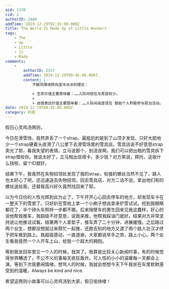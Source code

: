```yaml
---
aid: 2370
cid: 2
authorID: 2480
addTime: 2019-12-29T02:15:00.000Z
title: The World Is Made Up of Little Wonders
tags:
    - The
    - Up
    - Little
    - Is
    - Made
comments:
    -
        authorID: 2157
        addTime: 2019-12-29T09:45:00.000Z
        content: |-
            不解风情地转向至冷冰冰的理论：

            > 生存价值主要意味着：……人际间信任与宽容较少。
            > 
            > 自我表达价值主要意味着：……人际间高度信任 鼓励个人积极参与政治活动。
date: 2019-12-29T09:45:00.000Z
category: 时政
---
```


假日心灵鸡汤两则，

今日在滑雪场，竟然弄丢了一个strap。最尴尬的是到了山顶才发现，只好大胆地少一个strap硬着头皮滑了八公里下去滑雪场里的雪具店。雪具店说不好意思strap卖光了耶，看我失望的表情，立马说那个，别沮丧啊。我们可以把出租的雪具拆下strap借给你。我说太好了，立马掏出信用卡，多少钱？对方笑说，拜托，这收什么钱啦，留个ID就好。

结果下午，我竟然在失物招领处发现了我的strap，衔接的螺丝当然不见了，路人也太好心了吧，还迅速送去失物招领。回去雪具店，对方二话不说，拿出他们有的螺丝送给我，还替我高兴好久竟然找回来了耶。

以为今日份的人性光辉到此为止了，下午开开心心回去停车的地方，却发现车卡在一整天下的雪里了。只好趴在雪地上拿一个小刷子想说拿来铲雪试试。挖到我眼睛都花了，半个钟头车照样一步都不挪。后来隔壁车的男生回来见我这蠢样，好心的说他帮我推车，我超级不好意思，说我来推，他帮我踩油门就好。结果对方非常坚持说让他推试试看。结果两个人拿垫子，推车弄了二十分钟，进展缓慢。之后路过两个女生，想都没想就过来帮忙一起推，还跑去别的地方又逮了两个路人壮汉才终于把车推到路上。我超级感动，一直道谢，大家都说举手之劳，路上小心。两个女生看我竟然一个人开车上山，给我一个超大的拥抱。

等到我坐回车里又一个人的时候，我哭了。我算是比较关心新闻时事，有的时候觉得世界糟透了，不公不义的事每天疯狂轰炸。可人性的小小的温暖每一天都会上演，等到下次我要闹情绪，想骂人的时候，我就会想想今天下午我坐在车里默默感受到的温暖，Always be kind and nice.

希望这两则小故事可以心灵鸡汤到大家，假日愉快喽！
